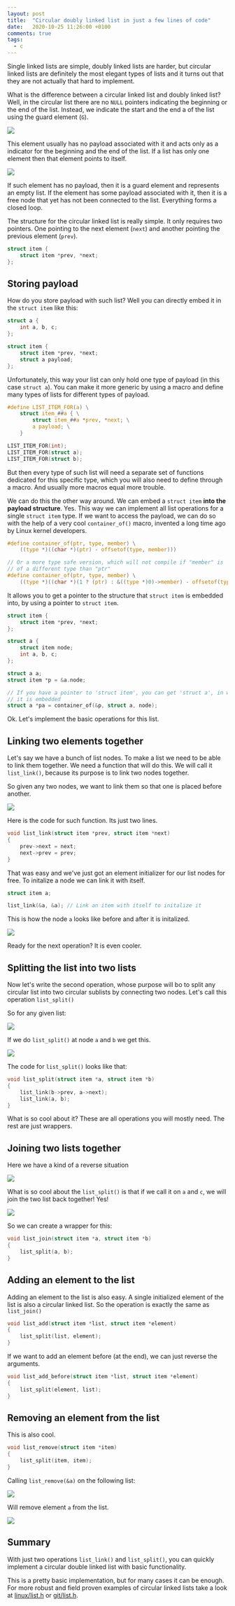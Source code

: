 ```yaml
---
layout: post
title:  "Circular doubly linked list in just a few lines of code"
date:   2020-10-25 11:26:00 +0100
comments: true
tags:
  - c
---
```


Single linked lists are simple, doubly linked lists are harder,
but circular linked lists are definitely the most elegant types of lists and
it turns out that they are not actually that hard to implement.

What is the difference between a circular linked list and doubly linked list?
Well, in the circular list there are no `NULL` pointers indicating
the beginning or the end of the list. Instead, we indicate the start and the end a
of the list using the guard element (`G`).

![](/assets/circular-list-in-a-few-lines-of-code/0.svg)

This element usually has no payload associated with
it and acts only as a indicator for the beginning and the end of the list.
If a list has only one element then that element points to itself.

![](/assets/circular-list-in-a-few-lines-of-code/1.svg)

If such element has no payload, then it is a guard element and
represents an empty list. If the element has some payload associated with
it, then it is a free node that yet has not been connected to the list.
Everything forms a closed loop.

The structure for the circular linked list is really simple. It only requires
two pointers. One pointing to the next element (`next`) and another pointing the
previous element (`prev`).
```c
struct item {
    struct item *prev, *next;
};
```

## Storing payload
How do you store payload with such list? Well you can directly embed it
in the `struct item` like this:
```c
struct a {
    int a, b, c;
};

struct item {
    struct item *prev, *next;
    struct a payload;
};
```

Unfortunately, this way your list can only hold one type of payload (in this case `struct a`).
You can make it more generic by using a macro and define many types of lists
for different types of payload.

```c
#define LIST_ITEM_FOR(a) \
    struct item_##a { \
        struct item_##a *prev, *next; \
        a payload; \
    }

LIST_ITEM_FOR(int);
LIST_ITEM_FOR(struct a);
LIST_ITEM_FOR(struct b);
```
But then every type of such list will need a separate set of functions dedicated for
this specific type, which you will also need to define through a macro. And usually more
macros equal more trouble.

We can do this the other way around.
We can embed a `struct item` **into the payload structure**. Yes.
This way we can implement all list operations for a single `struct item` type.
If we want to access the payload, we can do so with the help of a very cool `container_of()` macro,
invented a long time ago by Linux kernel developers.

```c
#define container_of(ptr, type, member) \
	((type *)((char *)(ptr) - offsetof(type, member)))

// Or a more type safe version, which will not compile if "member" is
// of a different type than "ptr"
#define container_of(ptr, type, member) \
	((type *)((char *)(1 ? (ptr) : &((type *)0)->member) - offsetof(type, member)))
```

It allows you to get a pointer to the structure that `struct item` is embedded into, by using
a pointer to `struct item`.

```c
struct item {
    struct item *prev, *next;
};

struct a {
    struct item node;
    int a, b, c;
};
```

```c
struct a a;
struct item *p = &a.node;

// If you have a pointer to 'struct item', you can get 'struct a', in which
// it is embedded
struct a *pa = container_of(&p, struct a, node);
```

Ok. Let's implement the basic operations for this list.

## Linking two elements together

Let's say we have a bunch of list nodes.
To make a list we need to be able to link them together.
We need a function that will do this.
We will call it `list_link()`, because its purpose is to link two nodes together.

So given any two nodes, we want to link them so that one is placed before another.

![](/assets/circular-list-in-a-few-lines-of-code/3.svg)

Here is the code for such function. Its just two lines.
```c
void list_link(struct item *prev, struct item *next)
{
    prev->next = next;
    next->prev = prev;
}
```

That was easy and we've just got an element initializer for our list nodes for free.
To initalize a node we can link it with itself.

```c
struct item a;

list_link(&a, &a); // Link an item with itself to initalize it
```

This is how the node `a` looks like before and after it is initalized.

![](/assets/circular-list-in-a-few-lines-of-code/6.svg)

Ready for the next operation? It is even cooler.

## Splitting the list into two lists

Now let's write the second operation, whose purpose will bo to
split any circular list into two circular sublists by connecting two nodes.
Let's call this operation `list_split()`

So for any given list:

![](/assets/circular-list-in-a-few-lines-of-code/4.svg)

If we do `list_split()` at node `a` and `b` we get this.

![](/assets/circular-list-in-a-few-lines-of-code/5.svg)

The code for `list_split()` looks like that:

```c
void list_split(struct item *a, struct item *b)
{
    list_link(b->prev, a->next);
    list_link(a, b);
}
```

What is so cool about it? These are all operations you will mostly need.
The rest are just wrappers.

## Joining two lists together

Here we have a kind of a reverse situation

![](/assets/circular-list-in-a-few-lines-of-code/5.svg)

What is so cool about the `list_split()` is that if we call it
on `a` and `c`, we will join the two list back together! Yes!

![](/assets/circular-list-in-a-few-lines-of-code/4.svg)

So we can create a wrapper for this:
```c
void list_join(struct item *a, struct item *b)
{
    list_split(a, b);
}
```

## Adding an element to the list

Adding an element to the list is also easy. A single initialized element of the
list is also a circular linked list. So the operation is exactly the same as
`list_join()`

```c
void list_add(struct item *list, struct item *element)
{
    list_split(list, element);
}
```

If we want to add an element before (at the end), we can just reverse the
arguments.

```c
void list_add_before(struct item *list, struct item *element)
{
    list_split(element, list);
}
```

## Removing an element from the list

This is also cool.

```c
void list_remove(struct item *item)
{
    list_split(item, item);
}
```

Calling `list_remove(&a)` on the following list:

![](/assets/circular-list-in-a-few-lines-of-code/4.svg)

Will remove element `a` from the list.

![](/assets/circular-list-in-a-few-lines-of-code/7.svg)

## Summary

With just two operations `list_link()` and `list_split()`, you can
quickly implement a circular double linked list with basic functionality.

This is a pretty basic implementation, but for many cases it can be enough.
For more robust and field proven examples of circular linked lists take
a look at
[linux/list.h](https://github.com/torvalds/linux/blob/master/include/linux/list.h)
or [git/list.h](https://github.com/git/git/blob/master/list.h).
